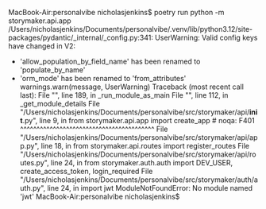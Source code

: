 MacBook-Air:personalvibe nicholasjenkins$ poetry run python -m storymaker.api.app
/Users/nicholasjenkins/Documents/personalvibe/.venv/lib/python3.12/site-packages/pydantic/_internal/_config.py:341: UserWarning: Valid config keys have changed in V2:
* 'allow_population_by_field_name' has been renamed to 'populate_by_name'
* 'orm_mode' has been renamed to 'from_attributes'
  warnings.warn(message, UserWarning)
Traceback (most recent call last):
  File "<frozen runpy>", line 189, in _run_module_as_main
  File "<frozen runpy>", line 112, in _get_module_details
  File "/Users/nicholasjenkins/Documents/personalvibe/src/storymaker/api/__init__.py", line 9, in <module>
    from storymaker.api.app import create_app  # noqa: F401
    ^^^^^^^^^^^^^^^^^^^^^^^^^^^^^^^^^^^^^^^^^
  File "/Users/nicholasjenkins/Documents/personalvibe/src/storymaker/api/app.py", line 18, in <module>
    from storymaker.api.routes import register_routes
  File "/Users/nicholasjenkins/Documents/personalvibe/src/storymaker/api/routes.py", line 24, in <module>
    from storymaker.auth.auth import DEV_USER, create_access_token, login_required
  File "/Users/nicholasjenkins/Documents/personalvibe/src/storymaker/auth/auth.py", line 24, in <module>
    import jwt
ModuleNotFoundError: No module named 'jwt'
MacBook-Air:personalvibe nicholasjenkins$
